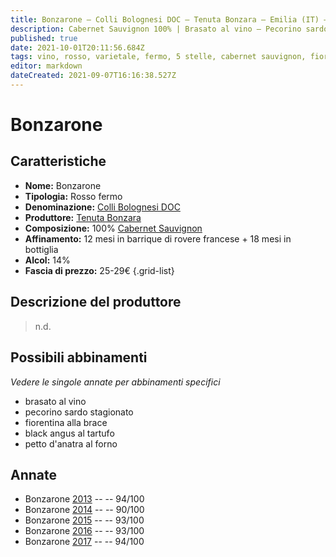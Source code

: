 ```yaml
---
title: Bonzarone – Colli Bolognesi DOC – Tenuta Bonzara – Emilia (IT) – 25-29€ – 4★-5★
description: Cabernet Sauvignon 100% | Brasato al vino – Pecorino sardo stagionato – Fiorentina alla brace – Black angus al tartufo – Petto d'anatra al forno
published: true
date: 2021-10-01T20:11:56.684Z
tags: vino, rosso, varietale, fermo, 5 stelle, cabernet sauvignon, fiorentina alla brace, brasato al vino, pecorino sardo stagionato, black angus al tartufo, petto d'anatra al forno, 25-29€
editor: markdown
dateCreated: 2021-09-07T16:16:38.527Z
---
```


# Bonzarone

## Caratteristiche
- **Nome:** Bonzarone 
- **Tipologia:** Rosso fermo
- **Denominazione:** [Colli Bolognesi DOC](/denominazioni/Italia/Emilia/DOC/Colli-Bolognesi) 
- **Produttore:** [Tenuta Bonzara](/produttori/Italia/Emilia/Tenuta-Bonzara) 
- **Composizione:** 100% [Cabernet Sauvignon](/vitigni/Francia/bacca-nera/cabernet-sauvignon)
- **Affinamento:** 12 mesi in barrique di rovere francese + 18 mesi in bottiglia
- **Alcol:** 14%
- **Fascia di prezzo:** 25-29€
{.grid-list}

## Descrizione del produttore

> n.d.

## Possibili abbinamenti
*Vedere le singole annate per abbinamenti specifici*

- brasato al vino
- pecorino sardo stagionato
- fiorentina alla brace
- black angus al tartufo
- petto d'anatra al forno

## Annate
- Bonzarone [2013](/vini/Italia/Emilia/Tenuta-Bonzara/Bonzarone/2013) -- <span class="star-5"></span> -- 94/100
- Bonzarone [2014](/vini/Italia/Emilia/Tenuta-Bonzara/Bonzarone/2014) -- <span class="star-4"></span> -- 90/100
- Bonzarone [2015](/vini/Italia/Emilia/Tenuta-Bonzara/Bonzarone/2015) -- <span class="star-5"></span> -- 93/100
- Bonzarone [2016](/vini/Italia/Emilia/Tenuta-Bonzara/Bonzarone/2016) -- <span class="star-5"></span> -- 93/100
- Bonzarone [2017](/vini/Italia/Emilia/Tenuta-Bonzara/Bonzarone/2017) -- <span class="star-5"></span> -- 94/100

